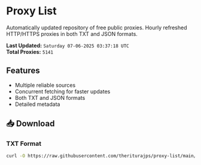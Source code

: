 # Proxy List

Automatically updated repository of free public proxies. Hourly refreshed HTTP/HTTPS proxies in both TXT and JSON formats.

**Last Updated:** `Saturday 07-06-2025 03:37:18 UTC`  
**Total Proxies:** `5141`

## Features
- Multiple reliable sources
- Concurrent fetching for faster updates
- Both TXT and JSON formats
- Detailed metadata

## 📥 Download

### TXT Format
```bash
curl -O https://raw.githubusercontent.com/theriturajps/proxy-list/main/proxies.txt